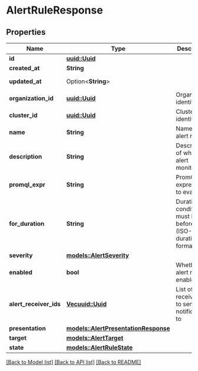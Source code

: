 # AlertRuleResponse

## Properties

Name | Type | Description | Notes
------------ | ------------- | ------------- | -------------
**id** | [**uuid::Uuid**](uuid::Uuid.md) |  | [readonly]
**created_at** | **String** |  | [readonly]
**updated_at** | Option<**String**> |  | [optional][readonly]
**organization_id** | [**uuid::Uuid**](uuid::Uuid.md) | Organization identifier | 
**cluster_id** | [**uuid::Uuid**](uuid::Uuid.md) |  Cluster identifier | 
**name** | **String** | Name of the alert rule  | 
**description** | **String** | Description of what the alert monitors | 
**promql_expr** | **String** | PromQL expression to evaluate | 
**for_duration** | **String** | Duration the condition must be true before firing (ISO-8601 duration format) | 
**severity** | [**models::AlertSeverity**](AlertSeverity.md) |  | 
**enabled** | **bool** | Whether the alert rule is enabled | 
**alert_receiver_ids** | [**Vec<uuid::Uuid>**](uuid::Uuid.md) | List of alert receiver IDs to send notifications to | 
**presentation** | [**models::AlertPresentationResponse**](AlertPresentationResponse.md) |  | 
**target** | [**models::AlertTarget**](AlertTarget.md) |  | 
**state** | [**models::AlertRuleState**](AlertRuleState.md) |  | 

[[Back to Model list]](../README.md#documentation-for-models) [[Back to API list]](../README.md#documentation-for-api-endpoints) [[Back to README]](../README.md)


